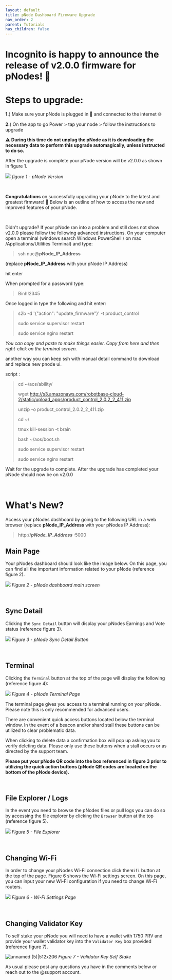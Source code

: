 ```yaml
---
layout: default
title: pNode Dashboard Firmware Upgrade
nav_order: 2
parent: Tutorials
has_children: false
---
```


# Incognito is happy to announce the release of v2.0.0 firmware for pNodes! :partying_face: 

# Steps to upgrade:

**1.**) Make sure your pNode is plugged in :electric_plug: and connected to the internet :globe_with_meridians: 

**2.**) On the app to go Power > tap your node > follow the instructions to upgrade

:warning: **During this time do not unplug the pNode as it is downloading the necessary data to perform this upgrade automagically, unless instructed to do so.**

After the upgrade is complete your pNode version will be v2.0.0 as shown in figure 1.

![](https://incognito-discourse.s3-us-west-2.amazonaws.com/original/2X/2/2f865ff23d61ad2c48f7cb53fa3ec9fbbf823cd5.png) 
*figure 1 - pNode Version*

<br/>

**Congratulations** on successfully upgrading your pNode to the latest and greatest firmware! :partying_face: Below is an outline of how to access the new and improved features of your pNode. 

<br/>

Didn't upgrade? If your pNode ran into a problem and still does not show v2.0.0 please follow the following advanced instructions. On your computer open a terminal (windows search Windows PowerShell / on mac /Applications/Utilities Terminal) and type:
>ssh nuc@**pNode_IP_Address**

(replace **pNode_IP_Address** with your pNode IP Address)

hit enter

When prompted for a password type:
>Binh!2345

Once logged in type the following and hit enter:
> s2b -d '{"action": "update_firmware"}' -t product_control
>
> sudo service supervisor restart
> 
> sudo service nginx restart

*You can copy and paste to make things easier. Copy from here and then right-click on the terminal screen.*

another way you can keep ssh with manual detail command to download and replace new pnode ui.

script : 

> cd ~/aos/ability/
> 
> wget http://s3.amazonaws.com/robotbase-cloud-2/static/upload_apps/product_control_2.0.2_2_411.zip
> 
> unzip -o product_control_2.0.2_2_411.zip
> 
> cd ~/
> 
> tmux kill-session -t brain
> 
> bash ~/aos/boot.sh
> 
> sudo service supervisor restart
> 
> sudo service nginx restart

Wait for the upgrade to complete. After the upgrade has completed your pNode should now be on v2.0.0

<br/>

# What's New?

Access your pNodes dashboard by going to the following URL in a web browser (replace **pNode_IP_Address** with your pNodes IP Address):

> http://***pNode_IP_Address*** :5000

## Main Page

Your pNodes dashboard should look like the image below. On this page, you can find all the important information related to your pNode (reference figure 2).

![](https://incognito-discourse.s3-us-west-2.amazonaws.com/original/2X/d/d61e14626723c02fa7b751411c1b2e44379780ee.png) 
*Figure 2 - pNode dashboard main screen*

<br/>

## Sync Detail

Clicking the `Sync Detail` button will display your pNodes Earnings and Vote status (reference figure 3).

![](https://incognito-discourse.s3-us-west-2.amazonaws.com/original/2X/f/f2840958323a336419d152cce81d845acfb2349e.png) 
*Figure 3 - pNode Sync Detail Button*

<br/>

## Terminal

Clicking the `Terminal` button at the top of the page will display the following (reference figure 4):

![](https://incognito-discourse.s3-us-west-2.amazonaws.com/original/2X/8/89c834ef012a704aa182dcfa8a3be287169ea01b.png) 
*Figure 4 - pNode Terminal Page*

The terminal page gives you access to a terminal running on your pNode. Please note this is only recommended for advanced users.

There are convenient quick access buttons located below the terminal window. In the event of a beacon and/or shard stall these buttons can be utilized to clear problematic data. 

When clicking to delete data a confirmation box will pop up asking you to verify deleting data. Please only use these buttons when a stall occurs or as directed by the support team.

**Please put your pNode QR code into the box referenced in figure 3 prior to utilizing the quick action buttons (pNode QR codes are located on the bottom of the pNode device).**

<br/>

## File Explorer / Logs

In the event you need to browse the pNodes files or pull logs you can do so by accessing the file explorer by clicking the `Browser` button at the top (reference figure 5).

![](https://incognito-discourse.s3-us-west-2.amazonaws.com/original/2X/4/4e3e1e8ab3eec9d35292ab9e953b65ffd6696d5c.png) 
*Figure 5 - File Explorer*

<br/>

## Changing Wi-Fi

In order to change your pNodes Wi-Fi connection click the `Wifi` button at the top of the page. Figure 6 shows the Wi-Fi settings screen. On this page, you can input your new Wi-Fi configuration if you need to change Wi-Fi routers.

![](https://incognito-discourse.s3-us-west-2.amazonaws.com/original/2X/0/024e7683a69391e21d33913ba20d74ee50ed42e7.png) 
*Figure 6 - Wi-Fi Settings Page*

<br/>

## Changing Validator Key

To self stake your pNode you will need to have a wallet with 1750 PRV and provide your wallet validator key into the `Validator Key` box provided (reference figure 7).

![unnamed (5)|512x206](upload://6AUMjOIABO2H8NajsMbrgMJZkG4.png) 
*Figure 7 - Validator Key Self Stake*
<br/>

As usual please post any questions you have in the comments below or reach out to the @support account.
